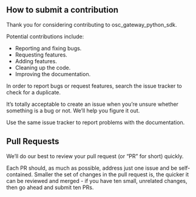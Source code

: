 ## How to submit a contribution

Thank you for considering contributing to osc_gateway_python_sdk.

Potential contributions include:

- Reporting and fixing bugs.
- Requesting features.
- Adding features.
- Cleaning up the code.
- Improving the documentation.

In order to report bugs or request features, search the issue tracker to check for a duplicate.

It’s totally acceptable to create an issue when you’re unsure whether
something is a bug or not. We’ll help you figure it out.

Use the same issue tracker to report problems with the documentation.

## Pull Requests

We’ll do our best to review your pull request (or “PR” for short) quickly.

Each PR should, as much as possible, address just one issue and be self-contained. 
Smaller the set of changes in the pull request is, the quicker it can be reviewed and 
merged - if you have ten small, unrelated changes, then go ahead and submit ten PRs.
